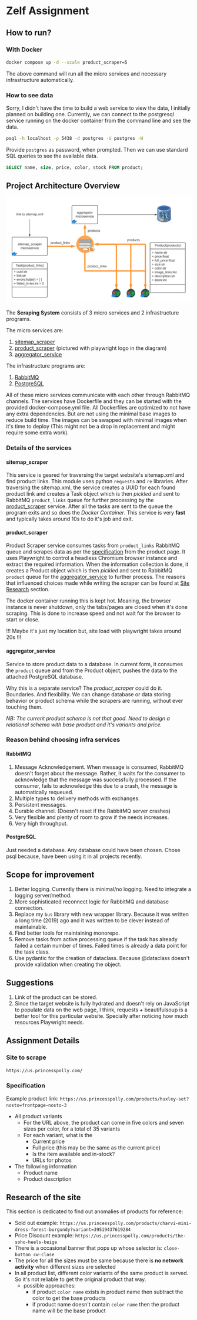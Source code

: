 # Zelf Assignment

## How to run?

### With Docker

``` bash
docker compose up -d --scale product_scraper=5
```

The above command will run all the micro services and necessary infrastructure automatically.

### How to see data

Sorry, I didn't have the time to build a web service to view the data, I initially planned on
building one. Currently, we can connect to the postgresql service running on the docker container
from the command line and see the data.

``` bash
psql -h localhost -p 5438 -d postgres -U postgres -W
```

Provide `postgres` as password, when prompted. Then we can use standard SQL queries to
see the available data.

``` sql
SELECT name, size, price, color, stock FROM product;
```

## Project Architecture Overview

![image](doc-img/block_diagram.png)

The **Scraping System** consists of 3 micro services and 2 infrastructure programs.

The micro services are:

1. [sitemap_scraper](#sitemapscraper)
2. [product_scraper](#productscraper) (pictured with playwright logo in the diagram)
3. [aggregator_service](#aggregatorservice)

The infrastructure programs are:

1. [RabbitMQ](#rabbitmq)
2. [PostgreSQL](#postgresql)

All of these micro services communicate with each other through RabbitMQ channels. The services
have Dockerfile and they can be started with the provided docker-compose.yml file. All Dockerfiles are optimized to not have any extra dependencies. But are not using the minimal
base images to reduce build time. The images can be swapped with minimal images when it's time
to deploy (This might not be a drop in replacement and might require some extra work).

### Details of the services

#### sitemap_scraper

This service is geared for traversing the target website's sitemap.xml and find product links.
This module uses python `requests` and `re` libraries. After traversing the sitemap.xml,
the service creates a UUID for each found product link and creates a
Task object which is then *pickled* and sent to RabbitMQ `product_links` queue for further
processing by the [product_scraper](#productscraper) service. After all the tasks are sent
to the queue the program exits and so does the *Docker Container*. This service is very
**fast** and typically takes around 10s to do it's job and exit.

#### product_scraper

Product Scraper service consumes tasks from `product_links` RabbitMQ queue and scrapes
data as per the [specification](#specification) from the product page. It uses Playwright
to control a headless Chromium browser instance and extract the required information.
When the information collection is done, it creates a Product object which is then *pickled*
and sent to RabbitMQ `product` queue for the [aggregator_service](#aggregatorservice) to
further process. The reasons that influenced choices made while writing the scraper
can be found at [Site Research](#research-of-the-site) section.

The docker container running this is kept hot. Meaning, the browser instance is never
shutdown, only the tabs/pages are closed when it's done scraping. This is done to increase
speed and not wait for the browser to start or close.

!!! Maybe it's just my location but, site load with playwright takes around 20s !!!

#### aggregator_service

Service to store product data to a database. In current form, it consumes the `product` queue
and from the Product object, pushes the data to the attached PostgreSQL database.

Why this is a separate service? The *product_scraper* could do it.
Boundaries. And flexibility. We can change database or data storing behavior or product
schema while the scrapers are running, without ever touching them.

*NB: The current product schema is not that good. Need to design a relational schema with
base product and it's variants and price.*

### Reason behind choosing infra services

#### RabbitMQ

1. Message Acknowledgement. When message is consumed, RabbitMQ doesn't forget about the message. Rather, it waits for the consumer to acknowledge that the message was successfully processed. If the consumer, fails to acknowledge this due to a crash, the message is automatically requeued.
2. Multiple types to delivery methods with exchanges.
3. Persistent messages.
4. Durable channel. (Doesn't reset if the RabbitMQ server crashes)
5. Very flexible and plenty of room to grow if the needs increases.
6. Very high throughput.

#### PostgreSQL

Just needed a database. Any database could have been chosen. Chose psql because, have
been using it in all projects recently.

## Scope for improvement

1. Better logging. Currently there is minimal/no logging. Need to integrate a logging server/method.
2. More sophisticated reconnect logic for RabbitMQ and database connection.
3. Replace my `bus` library with new wrapper library. Because it was written a long time (2019) ago and it was written to be clever instead of maintainable.
4. Find better tools for maintaining monorepo.
5. Remove tasks from active processing queue if the task has already failed a certain number of times. Failed times is already a data point for the task class.
6. Use pydantic for the creation of dataclass.  Because @dataclass doesn't provide validation when creating the object.

## Suggestions

1. Link of the product can be stored.
2. Since the target website is fully hydrated and doesn't rely on JavaScript to populate data on the web page, I think, requests + beautifulsoup is a better tool for this particular website. Specially after noticing how much resources Playwright needs.

## Assignment Details

### Site to scrape

`https://us.princesspolly.com/`

### Specification

Example product link: `https://us.princesspolly.com/products/huxley-set?nosto=frontpage-nosto-3`

- All product variants
  - For the URL above, the product can come in five colors and seven sizes per
      color, for a total of 35 variants
  - For each variant, what is the
    - Current price
    - Full price (this may be the same as the current price)
    - Is the item available and in-stock?
    - URLs for photos
- The following information
  - Product name
  - Product description

## Research of the site

This section is dedicated to find out anomalies of products for reference:

- Sold out example: `https://us.princesspolly.com/products/charvi-mini-dress-forest-burgundy?variant=39519437619284`
- Price Discount example: `https://us.princesspolly.com/products/the-soho-heels-beige`
- There is a occasional banner that pops up whose selector is: `close-button cw-close`
- The price for all the sizes must be same because there is **no network activity** when different sizes are selected
- In all product list, different color variants of the same product is served. So it's not reliable to get the original
  product that way.
  - possible approaches:
    - if product `color name` exists in product name then subtract the color to get the base products
    - if product name doesn't contain `color name` then the product name will be the base product

